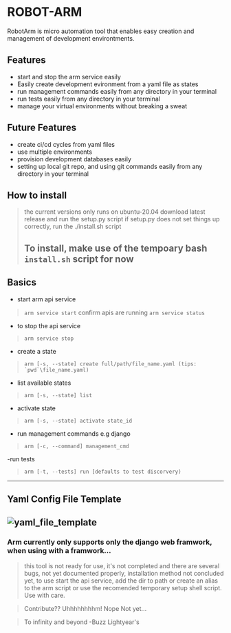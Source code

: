 # ROBOT-ARM

RobotArm is micro automation tool that enables easy creation and management of development environtments.

## Features
- start and stop the arm service easily
- Easily create development evironment from a yaml file as states
- run management commands easily from any directory in your terminal
- run tests easily from any directory in your terminal
- manage your virtual environments without breaking a sweat

## Future Features
- create ci/cd cycles from yaml files
- use multiple environments
- provision development databases easily
- setting up local git repo, and using git commands easily from any directory in your terminal

## How to install
> the current versions only runs on ubuntu-20.04
> download latest release
> and run the setup.py script
> if setup.py does not set things up correctly, run the ./install.sh script
> ## To install, make use of the tempoary bash ``install.sh`` script for now

## Basics
- start arm api service
> `` arm service start ``
> confirm apis are running ``arm service status``

- to stop the api service
> `` arm service stop ``

- create a state
> ``arm [-s, --state] create full/path/file_name.yaml (tips: `pwd`\file_name.yaml)``

- list available states
> ``arm [-s, --state] list``

- activate state
> ``arm [-s, --state] activate state_id``

- run management commands e.g django
>``arm [-c, --command] management_cmd``
    
-run tests
>``arm [-t, --tests] run [defaults to test discorvery)``

------------------------------------------------------------------------------------------------------------------------
## Yaml Config File Template
![yaml_file_template](https://user-images.githubusercontent.com/41565098/161405937-e4ecefe8-738b-434e-9666-4ab98f40be64.jpg)
--------------------------------------------------------------------------------------------------------------------------

### Arm currently only supports only the django web framwork, when using with a framwork...

> this tool is not ready for use, it's not completed and there are several bugs, not yet documented properly, installation method not concluded yet, to use start the api service, add the dir to path or create an alias to the arm script or use the recomended temporary setup shell script. Use with care.

> Contribute?? Uhhhhhhhhm! Nope Not yet...

> To infinity and beyond
> -Buzz Lightyear's
